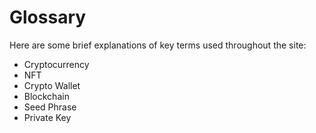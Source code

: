 # Glossary

Here are some brief explanations of key terms used throughout the site:

* Cryptocurrency
* NFT
* Crypto Wallet
* Blockchain
* Seed Phrase
* Private Key
